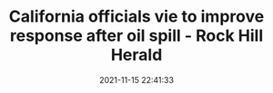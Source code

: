 ---
"title": "California officials vie to improve response after oil spill - Rock Hill Herald"
"date": "2021-11-15 22:41:33"
"feed_name": "GOOGLENEWSDRILLING"
"feed_website": "https://news.google.com/search?q=drilling%2Bincident&hl=en-US&gl=US&ceid=US:en"
"feed_rss": "https://news.google.com/rss/search?q=drilling%2Bincident&hl=en-US&gl=US&ceid=US:en"
"link": "https://www.heraldonline.com/news/business/article255846646.html"
"source": "{'href': 'https://www.heraldonline.com', 'title': 'Rock Hill Herald'}"
"file": "_posts/2021-1-1-dfabc03a8c7b665acaa52212cea4b1841b169dca.md"
"accident": "0"
"drilling": "0"
"dead": "0"
"injured": "0"
"arrested": "0"
"place": "unknown place"
"where": "unknown site"
"causes": "unknown"
"place_uri": "unknown place"
---